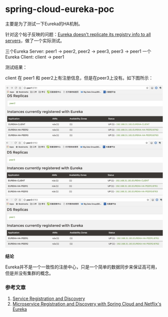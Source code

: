# spring-cloud-eureka-poc

主要是为了测试一下Eureka的HA机制。

针对这个帖子反映的问题：[Eureka doesn't replicate its registry info to all servers](https://stackoverflow.com/questions/39118722/eureka-doesnt-replicate-its-registry-info-to-all-servers)，做了一个实际测试。

三个Eureka Server: peer1 -> peer2, peer2 -> peer3, peer3 -> peer1
一个Eureka Client: client -> peer1

测试结果：

client 在 peer1 和 peer2上有注册信息，但是在peer3上没有。如下图所示：

![eureka-server-peer1-info](/screenshots/eureka-server-peer1-info.jpg?raw=true)
![eureka-server-peer1-info](/screenshots/eureka-server-peer2-info.jpg?raw=true)
![eureka-server-peer1-info](/screenshots/eureka-server-peer3-info.jpg?raw=true)

**结论**

Eureka并不是一个一致性的注册中心，只是一个简单的数据同步来保证高可用，但是并没有集群的概念。


### 参考文章

1. [Service Registration and Discovery](https://spring.io/guides/gs/service-registration-and-discovery/)
2. [Microservice Registration and Discovery with Spring Cloud and Netflix's Eureka](https://spring.io/blog/2015/01/20/microservice-registration-and-discovery-with-spring-cloud-and-netflix-s-eureka)





